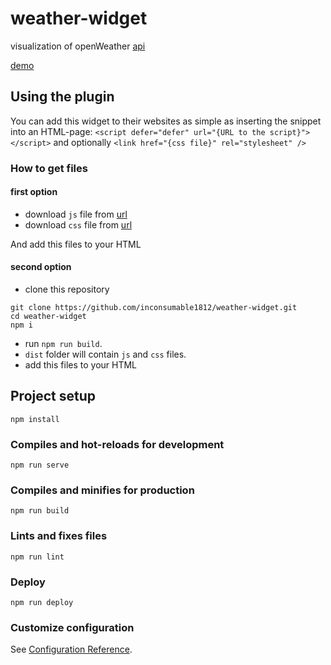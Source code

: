 # weather-widget

visualization of openWeather [api](https://openweathermap.org/api)

[demo](https://inconsumable1812.github.io/weather-widget/)

## Using the plugin

You can add this widget to their websites as simple as inserting the snippet into an HTML-page: `<script defer="defer" url="{URL to the script}"></script>` and optionally `<link href="{css file}" rel="stylesheet" />`

### How to get files

#### first option

- download `js` file from [url](https://github.com/inconsumable1812/weather-widget/tree/gh-pages/js)
- download `css` file from [url](https://github.com/inconsumable1812/weather-widget/tree/gh-pages/css)

And add this files to your HTML

#### second option

- clone this repository

```
git clone https://github.com/inconsumable1812/weather-widget.git
cd weather-widget
npm i
```

- run `npm run build`.
- `dist` folder will contain `js` and `css` files.
- add this files to your HTML

## Project setup

```
npm install
```

### Compiles and hot-reloads for development

```
npm run serve
```

### Compiles and minifies for production

```
npm run build
```

### Lints and fixes files

```
npm run lint
```

### Deploy

```
npm run deploy
```

### Customize configuration

See [Configuration Reference](https://cli.vuejs.org/config/).
